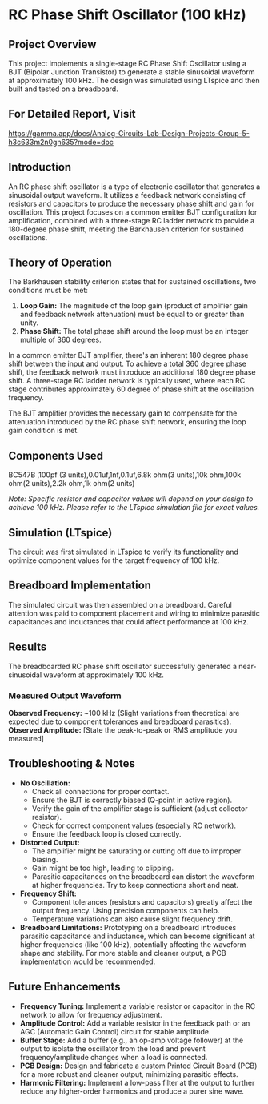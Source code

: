 # RC Phase Shift Oscillator (100 kHz)

## Project Overview

This project implements a single-stage RC Phase Shift Oscillator using a BJT (Bipolar Junction Transistor) to generate a stable sinusoidal waveform at approximately 100 kHz. The design was simulated using LTspice and then built and tested on a breadboard.

## For Detailed Report, Visit
https://gamma.app/docs/Analog-Circuits-Lab-Design-Projects-Group-5-h3c633m2n0gn635?mode=doc

## Introduction

An RC phase shift oscillator is a type of electronic oscillator that generates a sinusoidal output waveform. It utilizes a feedback network consisting of resistors and capacitors to produce the necessary phase shift and gain for oscillation. This project focuses on a common emitter BJT configuration for amplification, combined with a three-stage RC ladder network to provide a 180-degree phase shift, meeting the Barkhausen criterion for sustained oscillations.

## Theory of Operation

The Barkhausen stability criterion states that for sustained oscillations, two conditions must be met:

1.  **Loop Gain:** The magnitude of the loop gain (product of amplifier gain and feedback network attenuation) must be equal to or greater than unity.
2.  **Phase Shift:** The total phase shift around the loop must be an integer multiple of 360 degrees.

In a common emitter BJT amplifier, there's an inherent 180 degree phase shift between the input and output. To achieve a total 360 degree phase shift, the feedback network must introduce an additional 180 degree phase shift. A three-stage RC ladder network is typically used, where each RC stage contributes approximately 60 degree of phase shift at the oscillation frequency.

The BJT amplifier provides the necessary gain to compensate for the attenuation introduced by the RC phase shift network, ensuring the loop gain condition is met.


## Components Used

BC547B ,100pf (3 units),0.01uf,1nf,0.1uf,6.8k ohm(3 units),10k ohm,100k ohm(2 units),2.2k ohm,1k ohm(2 units)

*Note: Specific resistor and capacitor values will depend on your design to achieve 100 kHz. Please refer to the LTspice simulation file for exact values.*

## Simulation (LTspice)

The circuit was first simulated in LTspice to verify its functionality and optimize component values for the target frequency of 100 kHz.


## Breadboard Implementation

The simulated circuit was then assembled on a breadboard. Careful attention was paid to component placement and wiring to minimize parasitic capacitances and inductances that could affect performance at 100 kHz.


## Results

The breadboarded RC phase shift oscillator successfully generated a near-sinusoidal waveform at approximately 100 kHz.

### Measured Output Waveform

**Observed Frequency:** \~100 kHz (Slight variations from theoretical are expected due to component tolerances and breadboard parasitics).
**Observed Amplitude:** [State the peak-to-peak or RMS amplitude you measured]

## Troubleshooting & Notes

  * **No Oscillation:**
      * Check all connections for proper contact.
      * Ensure the BJT is correctly biased (Q-point in active region).
      * Verify the gain of the amplifier stage is sufficient (adjust collector resistor).
      * Check for correct component values (especially RC network).
      * Ensure the feedback loop is closed correctly.
  * **Distorted Output:**
      * The amplifier might be saturating or cutting off due to improper biasing.
      * Gain might be too high, leading to clipping.
      * Parasitic capacitances on the breadboard can distort the waveform at higher frequencies. Try to keep connections short and neat.
  * **Frequency Shift:**
      * Component tolerances (resistors and capacitors) greatly affect the output frequency. Using precision components can help.
      * Temperature variations can also cause slight frequency drift.
  * **Breadboard Limitations:** Prototyping on a breadboard introduces parasitic capacitance and inductance, which can become significant at higher frequencies (like 100 kHz), potentially affecting the waveform shape and stability. For more stable and cleaner output, a PCB implementation would be recommended.

## Future Enhancements

  * **Frequency Tuning:** Implement a variable resistor or capacitor in the RC network to allow for frequency adjustment.
  * **Amplitude Control:** Add a variable resistor in the feedback path or an AGC (Automatic Gain Control) circuit for stable amplitude.
  * **Buffer Stage:** Add a buffer (e.g., an op-amp voltage follower) at the output to isolate the oscillator from the load and prevent frequency/amplitude changes when a load is connected.
  * **PCB Design:** Design and fabricate a custom Printed Circuit Board (PCB) for a more robust and cleaner output, minimizing parasitic effects.
  * **Harmonic Filtering:** Implement a low-pass filter at the output to further reduce any higher-order harmonics and produce a purer sine wave.
